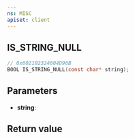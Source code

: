 ```yaml
---
ns: MISC
apiset: client
---
```

## IS_STRING_NULL

```c
// 0x602102324604D96B
BOOL IS_STRING_NULL(const char* string);
```


## Parameters
* **string**:

## Return value

